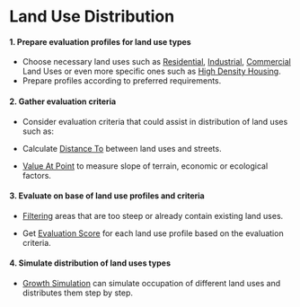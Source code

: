 # Land Use Distribution

#### 1. Prepare evaluation profiles for land use types

* Choose necessary land uses such as [Residential](), [Industrial](), [Commercial]() Land Uses or even more specific ones such as [High Density Housing]().
* Prepare profiles according to preferred requirements.

#### 2. Gather evaluation criteria

* Consider evaluation criteria that could assist in distribution of land uses such as:

* Calculate [Distance To]() between land uses and streets.

* [Value At Point]() to measure slope of terrain, economic or ecological factors.

#### 3. Evaluate on base of land use profiles and criteria

* [Filtering]() areas that are too steep or already contain existing land uses.

* Get [Evaluation Score]() for each land use profile based on the evaluation criteria.

#### 4. Simulate distribution of land uses types  

* [Growth Simulation]() can simulate occupation of different land uses and distributes them step by step.
  